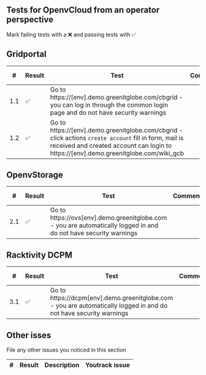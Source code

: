 ## Tests for OpenvCloud from an operator perspective
Mark failing tests with a :x: and passing tests with :white_check_mark:


## Gridportal
| # |Result|Test | Comment  | Youtrack issue |
|---|-----|--------|----------|----------------|
|1.1| :white_check_mark: | Go to https://[env].demo.greenitglobe.com/cbgrid - you can log in through the common login page and do not have security warnings| | |
|1.2| :white_check_mark: | Go to https://[env].demo.greenitglobe.com/cbgrid - click actions `create account` fill in form, mail is received and created account can login to https://[env].demo.greenitglobe.com/wiki_gcb| | |

## OpenvStorage
| # |Result|Test | Comment  | Youtrack issue |
|---|-----|--------|----------|----------------|
|2.1| :white_check_mark: | Go to https://ovs[env].demo.greenitglobe.com - you are automatically logged in and do not have security warnings| | |

## Racktivity DCPM
| # |Result|Test | Comment  | Youtrack issue |
|---|-----|--------|----------|----------------|
|3.1| :white_check_mark: | Go to https://dcpm[env].demo.greenitglobe.com - you are automatically logged in and do not have security warnings| | |

## Other isses
File any other issues you noticed in this section

| # | Result | Description  | Youtrack issue |
|---|--------|--------------|----------------|